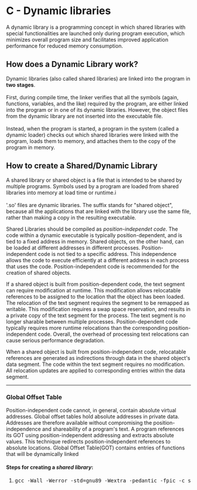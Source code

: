 <h1>C - Dynamic libraries </h1>
<p>A dynamic library is a programming concept in which shared libraries with 
special functionalities are launched only during program execution, which minimizes 
overall program size and facilitates improved application performance for reduced 
memory consumption.</p>
<h2>How does a Dynamic Library work?</h2>
<p>Dynamic libraries (also called shared libraries) are linked into the program in <b>two stages</b>.
<br><br>First, during compile time, the linker verifies that all the symbols (again, functions, variables, 
and the like) required by the program, are either linked into the program or in one of its dynamic 
libraries. However, the object files from the dynamic library are not inserted into the executable 
file. <br><br>Instead, when the program is started, a program in the system (called a dynamic loader) checks 
out which shared libraries were linked with the program, loads them to memory, and attaches them to 
the copy of the program in memory.</p>

<h2> How to create a Shared/Dynamic Library</h2>
<p>A shared library or shared object is a file that is intended to be shared by multiple programs. Symbols 
used by a program are loaded from shared libraries into memory at load time or runtime.i<br><br>'.so' files are dynamic 
libraries. The suffix stands for "shared object", because all the applications that are linked with the library 
use the same file, rather than making a copy in the resulting executable.</p>

<p>Shared Libraries should be compiled as <i>position-independet code</i>. The code within a dynamic executable is 
typically position-dependent, and is tied to a fixed address in memory. Shared objects, on the other hand, can be loaded 
at different addresses in different processes. Position-independent code is not tied to a specific address. This independence 
allows the code to execute efficiently at a different address in each process that uses the code. Position-independent code 
is recommended for the creation of shared objects. </p>

<p>If a shared object is built from position-dependent code, the text segment can require modification at runtime. This 
modification allows relocatable references to be assigned to the location that the object has been loaded. The relocation of the 
text segment requires the segment to be remapped as writable. This modification requires a swap space reservation, and results in 
a private copy of the text segment for the process. The text segment is no longer sharable between multiple processes. Position-dependent 
code typically requires more runtime relocations than the corresponding position-independent code. Overall, the overhead of 
processing text relocations can cause serious performance degradation.</p>

<p>When a shared object is built from position-independent code, relocatable references are generated as indirections through data in 
the shared object's data segment. The code within the text segment requires no modification. All relocation updates are applied to 
corresponding entries within the data segment.</p>

<hr>

<h3>Global Offset Table</h3>
<p>Position-independent code cannot, in general, contain absolute virtual addresses. Global offset tables hold absolute addresses in 
private data. Addresses are therefore available without compromising the position-independence and shareability of a program's text. 
A program references its GOT using position-independent addressing and extracts absolute values. This technique redirects position-independent 
references to absolute locations. Global Offset Table(GOT) contains entries of functions that will be dynamically linked</p>

<h4>Steps for creating a <i>shared library</i>:</h4>

1. <pre>gcc -Wall -Werror -std=gnu89 -Wextra -pedantic -fpic -c source1.c source2.c</pre>


